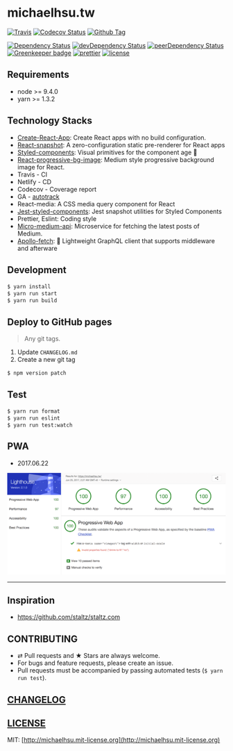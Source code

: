 # michaelhsu.tw

[![Travis][travis-badge]][travis]
[![Codecov Status][codecov-badge]][codecov]
[![Github Tag][githubtag-badge]][githubtag]

[![Dependency Status][dependency-badge]][dependency]
[![devDependency Status][devdependency-badge]][devdependency]
[![peerDependency Status][peerdependency-badge]][peerdependency]
[![Greenkeeper badge][greenkeeper-badge]][greenkeeper]
[![prettier][prettier-badge]][prettier]
[![license][license-badge]][license]

## Requirements

* node >= 9.4.0
* yarn >= 1.3.2

## Technology Stacks

* [Create-React-App](https://github.com/facebookincubator/create-react-app): Create React apps with no build configuration.
* [React-snapshot](https://www.npmjs.com/package/react-snapshot): A zero-configuration static pre-renderer for React apps
* [Styled-components](https://github.com/styled-components/styled-components): Visual primitives for the component age 💅
* [React-progressive-bg-image](https://github.com/evenchange4/react-progressive-bg-image): Medium style progressive background image for React.
* Travis - CI
* Netlify - CD
* Codecov - Coverage report
* GA - [autotrack](https://github.com/googleanalytics/autotrack)
* React-media: A CSS media query component for React
* [Jest-styled-components](https://github.com/styled-components/jest-styled-components): Jest snapshot utilities for Styled Components
* Prettier, Eslint: Coding style
* [Micro-medium-api](https://github.com/evenchange4/micro-medium-api): Microservice for fetching the latest posts of Medium.
* [Apollo-fetch](https://github.com/apollographql/apollo-fetch): 🐶 Lightweight GraphQL client that supports middleware and afterware

## Development

```console
$ yarn install
$ yarn run start
$ yarn run build
```

## Deploy to GitHub pages

> Any git tags.

1. Update `CHANGELOG.md`
2. Create a new git tag

```console
$ npm version patch
```

## Test

```
$ yarn run format
$ yarn run eslint
$ yarn run test:watch
```

## PWA

* 2017.06.22

![](./docs/20170625pwa.png)

---

## Inspiration

* https://github.com/staltz/staltz.com

## CONTRIBUTING

* ⇄ Pull requests and ★ Stars are always welcome.
* For bugs and feature requests, please create an issue.
* Pull requests must be accompanied by passing automated tests (`$ yarn run test`).

## [CHANGELOG](CHANGELOG.md)

## [LICENSE](LICENSE)

MIT: [http://michaelhsu.mit-license.org](http://michaelhsu.mit-license.org)

[travis-badge]: https://img.shields.io/travis/evenchange4/michaelhsu.tw/master.svg?style=flat-square
[travis]: https://travis-ci.org/evenchange4/michaelhsu.tw
[codecov-badge]: https://img.shields.io/codecov/c/github/evenchange4/michaelhsu.tw.svg?style=flat-square
[codecov]: https://codecov.io/github/evenchange4/michaelhsu.tw?branch=master
[dependency-badge]: https://david-dm.org/evenchange4/michaelhsu.tw.svg?style=flat-square
[dependency]: https://david-dm.org/evenchange4/michaelhsu.tw
[devdependency-badge]: https://david-dm.org/evenchange4/michaelhsu.tw/dev-status.svg?style=flat-square
[devdependency]: https://david-dm.org/evenchange4/michaelhsu.tw#info=devDependencies
[peerdependency-badge]: https://david-dm.org/evenchange4/michaelhsu.tw/peer-status.svg?style=flat-square
[peerdependency]: https://david-dm.org/evenchange4/michaelhsu.tw#info=peerDependencies
[githubtag-badge]: https://img.shields.io/github/tag/evenchange4/michaelhsu.tw.svg?style=flat-square
[githubtag]: ./CHANGELOG.md
[license-badge]: https://img.shields.io/github/license/evenchange4/michaelhsu.tw.svg?style=flat-square
[license]: http://michaelhsu.mit-license.org/
[greenkeeper-badge]: https://badges.greenkeeper.io/evenchange4/michaelhsu.tw.svg
[greenkeeper]: https://greenkeeper.io/
[prettier-badge]: https://img.shields.io/badge/styled_with-prettier-ff69b4.svg
[prettier]: https://github.com/prettier/prettier
